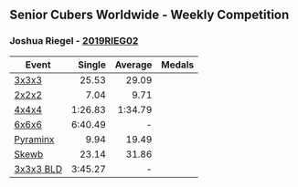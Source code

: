 ## Senior Cubers Worldwide - Weekly Competition
### Joshua Riegel - [2019RIEG02](https://www.worldcubeassociation.org/persons/2019RIEG02)

| Event | Single | Average | Medals |
| -- | --: | --: | :-- |
| [3x3x3](joshua_riegel/333.md) | 25.53 | 29.09 |  |
| [2x2x2](joshua_riegel/222.md) | 7.04 | 9.71 |  |
| [4x4x4](joshua_riegel/444.md) | 1:26.83 | 1:34.79 |  |
| [6x6x6](joshua_riegel/666.md) | 6:40.49 | - |  |
| [Pyraminx](joshua_riegel/pyram.md) | 9.94 | 19.49 |  |
| [Skewb](joshua_riegel/skewb.md) | 23.14 | 31.86 |  |
| [3x3x3 BLD](joshua_riegel/333bf.md) | 3:45.27 | - |  |

<!-- Global site tag (gtag.js) - Google Analytics -->
<script async src="https://www.googletagmanager.com/gtag/js?id=UA-86348435-3"></script>
<script>window.dataLayer = window.dataLayer || []; function gtag() {dataLayer.push(arguments);} gtag('js', new Date()); gtag('config', 'UA-86348435-3');</script>

